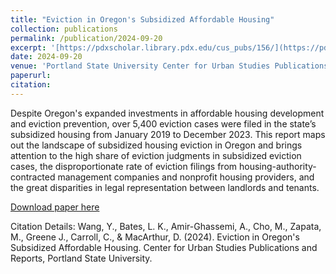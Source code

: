 ```yaml
---
title: "Eviction in Oregon's Subsidized Affordable Housing"
collection: publications
permalink: /publication/2024-09-20
excerpt: '[https://pdxscholar.library.pdx.edu/cus_pubs/156/](https://pdxscholar.library.pdx.edu/cus_pubs/156/)'
date: 2024-09-20
venue: 'Portland State University Center for Urban Studies Publications and Reports'
paperurl: 
citation: 
---
```

Despite Oregon's expanded investments in affordable housing development and eviction prevention, over 5,400 eviction cases were filed in the state’s subsidized housing from January 2019 to December 2023. This report maps out the landscape of subsidized housing eviction in Oregon and brings attention to the high share of eviction judgments in subsidized eviction cases, the disproportionate rate of eviction filings from housing-authority-contracted management companies and nonprofit housing providers, and the great disparities in legal representation between landlords and tenants.

[Download paper here](https://pdxscholar.library.pdx.edu/cgi/viewcontent.cgi?article=1156&context=cus_pubs)

Citation Details: Wang, Y., Bates, L. K., Amir-Ghassemi, A., Cho, M., Zapata, M., Greene J., Carroll, C., & MacArthur, D. (2024). Eviction in Oregon's Subsidized Affordable Housing. Center for Urban Studies Publications and Reports, Portland State University.